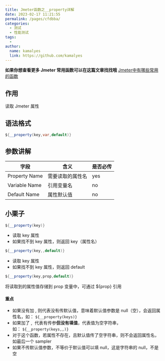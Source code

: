 ```yaml
---
title: Jmeter函数之__property详解
date: 2023-02-17 11:21:55
permalink: /pages/cfdbba/
categories:
  - 测试
  - 性能测试
tags:
  - 
author: 
  name: kamalyes
  link: https://github.com/kamalyes
---
```

**如果你想查看更多 Jmeter 常用函数可以在这篇文章找找哦**
[Jmeter中有哪些常用的函数](./01.Jmeter中有哪些常用的函数.md)

作用
--

读取 Jmeter 属性

语法格式
----

```java
${__property(key,var,default)}
```

参数讲解
----

| 字段 | 含义 | 是否必传 |
| --- | --- | --- |
| Property Name | 需要读取的属性名 | yes |
| Variable Name | 引用变量名 | no |
| Default Name | 属性默认值 | no |

小栗子
---

```java
${__property(key)}
```

* 读取 key 属性
* 如果找不到 key 属性，则返回 key（属性名）

```java
${__property(key,,default)}
```

* 读取 key 属性
* 如果找不到 key 属性，则返回 default

```java
${__property(key,prop,default)}
```

将读取到的属性值存储到 prop 变量中，可通过 ${prop} 引用

#### **重点**

* 如果没有加 , 则代表没有传默认值，意味着默认值参数是 null（空），会返回属性名，如： `${__property(keys)}`
* 如果加了 ,  代表有传参**但没有填值**，代表值为空字符串，如： `${__property(keys,,)}`
* 对于这个函数，若属性不存在，且默认值传了空字符串，则不会返回属性名，如最后一个 sampler
* 如果不传默认值参数，不等价于默认值可以填 null，这是字符串的 null，不是空
